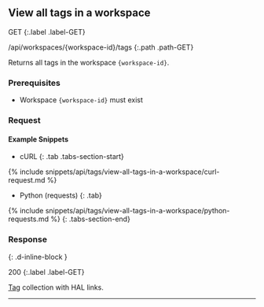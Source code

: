 ## View all tags in a workspace

GET
{:.label .label-GET}

/api/workspaces/{workspace-id}/tags
{:.path .path-GET}

Returns all tags in the workspace `{workspace-id}`.

### Prerequisites
- Workspace `{workspace-id}` must exist

### Request
#### Example Snippets
- cURL
{: .tab .tabs-section-start}

{% include snippets/api/tags/view-all-tags-in-a-workspace/curl-request.md %}

- Python (requests)
{: .tab}

{% include snippets/api/tags/view-all-tags-in-a-workspace/python-requests.md %}
{: .tabs-section-end}

### Response
{: .d-inline-block }

200
{:.label .label-GET}

[Tag](#tag) collection with HAL links.

---
